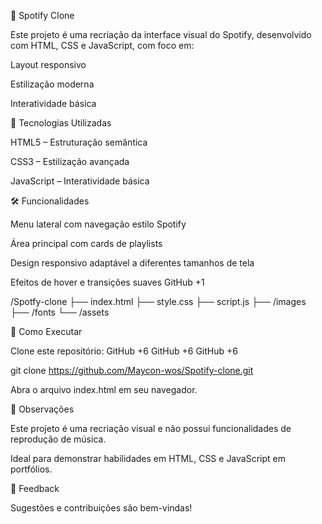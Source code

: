 🎵 Spotify Clone

Este projeto é uma recriação da interface visual do Spotify, desenvolvido com HTML, CSS e JavaScript, com foco em:

Layout responsivo

Estilização moderna

Interatividade básica

🚀 Tecnologias Utilizadas

HTML5 – Estruturação semântica

CSS3 – Estilização avançada

JavaScript – Interatividade básica

🛠️ Funcionalidades

Menu lateral com navegação estilo Spotify

Área principal com cards de playlists

Design responsivo adaptável a diferentes tamanhos de tela

Efeitos de hover e transições suaves
GitHub
+1

/Spotfy-clone
├── index.html
├── style.css
├── script.js
├── /images
├── /fonts
└── /assets


🔧 Como Executar

Clone este repositório:
GitHub
+6
GitHub
+6
GitHub
+6

git clone https://github.com/Maycon-wos/Spotify-clone.git


Abra o arquivo index.html em seu navegador.

📌 Observações

Este projeto é uma recriação visual e não possui funcionalidades de reprodução de música.

Ideal para demonstrar habilidades em HTML, CSS e JavaScript em portfólios.

💬 Feedback

Sugestões e contribuições são bem-vindas!
